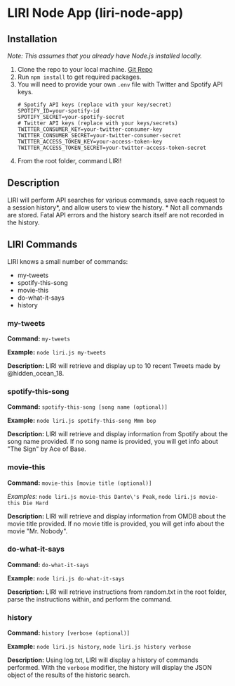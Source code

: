 # LIRI Node App (liri-node-app)

## Installation

*Note: This assumes that you already have Node.js installed locally.*

1. Clone the repo to your local machine. [Git Repo](https://github.com/GreenCord/liri-node-app.git)
1. Run ```npm install``` to get required packages.
1. You will need to provide your own ```.env``` file with Twitter and Spotify API keys.
	```
	# Spotify API keys (replace with your key/secret)
	SPOTIFY_ID=your-spotify-id
	SPOTIFY_SECRET=your-spotify-secret
	# Twitter API keys (replace with your keys/secrets)
	TWITTER_CONSUMER_KEY=your-twitter-consumer-key
	TWITTER_CONSUMER_SECRET=your-twitter-consumer-secret
	TWITTER_ACCESS_TOKEN_KEY=your-access-token-key
	TWITTER_ACCESS_TOKEN_SECRET=your-twitter-access-token-secret
	```
1. From the root folder, command LIRI!

## Description

LIRI will perform API searches for various commands, save each request to a session history\*, and allow users to view the history.
\* Not all commands are stored. Fatal API errors and the history search itself are not recorded in the history.


## LIRI Commands

LIRI knows a small number of commands:

* my-tweets
* spotify-this-song
* movie-this
* do-what-it-says
* history

### my-tweets

**Command:** ```my-tweets```

**Example:** ```node liri.js my-tweets```

**Description:** LIRI will retrieve and display up to 10 recent Tweets made by @hidden_ocean_18.

### spotify-this-song

**Command:** ```spotify-this-song [song name (optional)]```

**Example:** ```node liri.js spotify-this-song Mmm bop```

**Description:** LIRI will retrieve and display information from Spotify about the song name provided. If no song name is provided, you will get info about "The Sign" by Ace of Base.

### movie-this

**Command:** ```movie-this [movie title (optional)]```

*Examples:* ```node liri.js movie-this Dante\'s Peak```, ```node liri.js movie-this Die Hard```

**Description:** LIRI will retrieve and display information from OMDB about the movie title provided. If no movie title is provided, you will get info about the movie "Mr. Nobody".

### do-what-it-says

**Command:** ```do-what-it-says```

**Example:** ```node liri.js do-what-it-says```

**Description:** LIRI will retrieve instructions from random.txt in the root folder, parse the instructions within, and perform the command.

### history

**Command:** ```history [verbose (optional)]```

**Example:** ```node liri.js history```, ```node liri.js history verbose```

**Description:** Using log.txt, LIRI will display a history of commands performed. With the ```verbose``` modifier, the history will display the JSON object of the results of the historic search.
